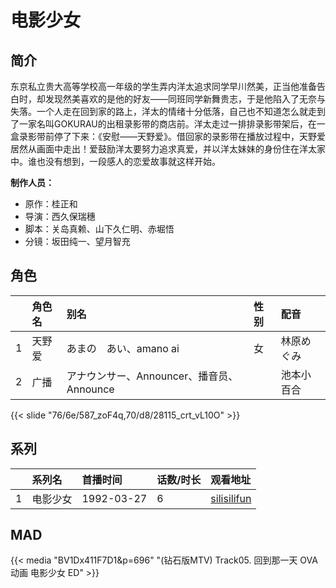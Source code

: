 # 电影少女


## 简介

东京私立贵大高等学校高一年级的学生弄内洋太追求同学早川然美，正当他准备告白时，却发现然美喜欢的是他的好友——同班同学新舞贵志，于是他陷入了无奈与失落。一个人走在回到家的路上，洋太的情绪十分低落，自己也不知道怎么就走到了一家名叫GOKURAU的出租录影带的商店前。洋太走过一排排录影带架后，在一盒录影带前停了下来：《安慰——天野爱》。借回家的录影带在播放过程中，天野爱居然从画面中走出！爱鼓励洋太要努力追求真爱，并以洋太妹妹的身份住在洋太家中。谁也没有想到，一段感人的恋爱故事就这样开始。

**制作人员：**
- 原作：桂正和
- 导演：西久保瑞穗
- 脚本：关岛真赖、山下久仁明、赤堀悟
- 分镜：坂田纯一、望月智充

## 角色

|     |   角色名   |   别名  | 性别 |  配音  |
|:--- |:------  |:----      |:---  |:--   |
| 1 | 天野爱 | あまの　あい、amano ai | 女 | 林原めぐみ |
| 2 | 广播 | アナウンサー、Announcer、播音员、Announce |  | 池本小百合 |

{{< slide "76/6e/587_zoF4q,70/d8/28115_crt_vL10O" >}}

## 系列

|     | 系列名  | 首播时间       | 话数/时长 | 观看地址                                                    |
|:----|:-----|:-----------|:------|:--------------------------------------------------------|
| 1   | 电影少女 | 1992-03-27 | 6     | [silisilifun](https://www.silisilifun.com/vodplay/2Sj7777Z/1/1/) |


## MAD

{{< media  "BV1Dx411F7D1&p=696"
"(钻石版MTV) Track05. 回到那一天  OVA动画 电影少女 ED"  >}}
